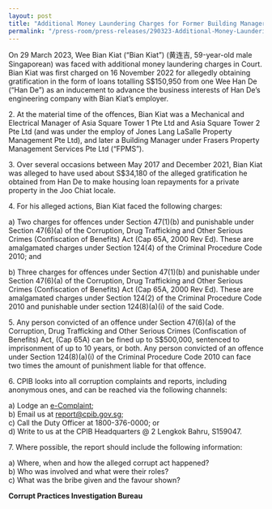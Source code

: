```yaml
---
layout: post
title: "Additional Money Laundering Charges for Former Building Manager"
permalink: "/press-room/press-releases/290323-Additional-Money-Laundering-Charges"
---
```

On 29 March 2023, Wee Bian Kiat (“Bian Kiat”) (黄连吉, 59-year-old male Singaporean) was faced with additional money laundering charges in Court. Bian Kiat was first charged on 16 November 2022 for allegedly obtaining gratification in the form of loans totalling S$150,950 from one Wee Han De (“Han De”) as an inducement to advance the business interests of Han De’s engineering company with Bian Kiat’s employer.

2\. At the material time of the offences, Bian Kiat was a Mechanical and Electrical Manager of Asia Square Tower 1 Pte Ltd and Asia Square Tower 2 Pte Ltd (and was under the employ of Jones Lang LaSalle Property Management Pte Ltd), and later a Building Manager under Frasers Property Management Services Pte Ltd (“FPMS”).

3\. Over several occasions between May 2017 and December 2021, Bian Kiat was alleged to have used about S$34,180 of the alleged gratification he obtained from Han De to make housing loan repayments for a private property in the Joo Chiat locale.

4\. For his alleged actions, Bian Kiat faced the following charges:

a) Two charges for offences under Section 47(1)(b) and punishable under Section 47(6)(a) of the Corruption, Drug Trafficking and Other Serious Crimes (Confiscation of Benefits) Act (Cap 65A, 2000 Rev Ed). These are amalgamated charges under Section 124(4) of the Criminal Procedure Code 2010; and

b) Three charges for offences under Section 47(1)(b) and punishable under Section 47(6)(a) of the Corruption, Drug Trafficking and Other Serious Crimes (Confiscation of Benefits) Act (Cap 65A, 2000 Rev Ed). These are amalgamated charges under Section 124(2) of the Criminal Procedure Code 2010 and punishable under section 124(8)(a)(i) of the said Code.

5\. Any person convicted of an offence under Section 47(6)(a) of the Corruption, Drug Trafficking and Other Serious Crimes (Confiscation of Benefits) Act, (Cap 65A) can be fined up to S$500,000, sentenced to imprisonment of up to 10 years, or both. Any person convicted of an offence under Section 124(8)(a)(i) of the Criminal Procedure Code 2010 can face two times the amount of punishment liable for that offence.

6\. CPIB looks into all corruption complaints and reports, including anonymous ones, and can be reached via the following channels:

a) Lodge an [e-Complaint](/e-services/e-complaint-for-corrupt-conduct);<br>
b) Email us at <a class="spamspan" href="mailto:report@cpib.gov.sg">report@cpib.gov.sg</a>;<br />
c) Call the Duty Officer at 1800-376-0000; or<br />
d) Write to us at the CPIB Headquarters @ 2 Lengkok Bahru, S159047.

7\. Where possible, the report should include the following information:

a) Where, when and how the alleged corrupt act happened?<br />
b) Who was involved and what were their roles?<br />
c) What was the bribe given and the favour shown?

**Corrupt Practices Investigation Bureau**
